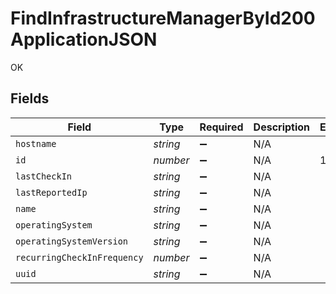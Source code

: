 # FindInfrastructureManagerById200ApplicationJSON

OK


## Fields

| Field                       | Type                        | Required                    | Description                 | Example                     |
| --------------------------- | --------------------------- | --------------------------- | --------------------------- | --------------------------- |
| `hostname`                  | *string*                    | :heavy_minus_sign:          | N/A                         |                             |
| `id`                        | *number*                    | :heavy_minus_sign:          | N/A                         | 1                           |
| `lastCheckIn`               | *string*                    | :heavy_minus_sign:          | N/A                         |                             |
| `lastReportedIp`            | *string*                    | :heavy_minus_sign:          | N/A                         |                             |
| `name`                      | *string*                    | :heavy_minus_sign:          | N/A                         |                             |
| `operatingSystem`           | *string*                    | :heavy_minus_sign:          | N/A                         |                             |
| `operatingSystemVersion`    | *string*                    | :heavy_minus_sign:          | N/A                         |                             |
| `recurringCheckInFrequency` | *number*                    | :heavy_minus_sign:          | N/A                         |                             |
| `uuid`                      | *string*                    | :heavy_minus_sign:          | N/A                         |                             |